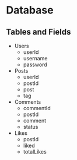# Database

## Tables and Fields

- Users
    - userId
    - username
    - password
- Posts
    - userId
    - postId
    - post
    - tag
- Comments
    - commentId
    - postId
    - comment
    - status
- Likes
    - postId
    - liked
    - totalLikes
